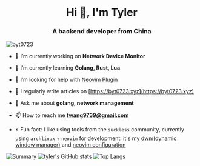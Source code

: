 <h1 align="center">Hi 👋, I'm Tyler</h1>
<h3 align="center">A backend developer from China</h3>

<p align="left"> <img src="https://komarev.com/ghpvc/?username=byt0723&label=Profile%20views&color=0e75b6&style=flat" alt="byt0723" /> </p>

- 🔭 I’m currently working on **Network Device Monitor**

- 🌱 I’m currently learning **Golang, Rust, Lua**

- 🤝 I’m looking for help with [Neovim Plugin](https://github.com/BYT0723/nvim)

- 📝 I regularly write articles on [https://byt0723.xyz](https://byt0723.xyz)

- 💬 Ask me about **golang, network management**

- 📫 How to reach me **twang9739@gmail.com**

- ⚡ Fun fact: I like using tools from the `suckless` community, currently using `archlinux` + `neovim` for development. it's my [dwm(dynamic window manager)](https://github.com/BYT0723/dwm) and [neovim configuration](https://github.com/BYT0723/nvim)

![Summary](http://github-profile-summary-cards.vercel.app/api/cards/profile-details?username=BYT0723&theme=github)
![tyler's GitHub stats](https://github-readme-stats.vercel.app/api?username=BYT0723&show_icons=true)
[![Top Langs](https://github-readme-stats.vercel.app/api/top-langs/?username=BYT0723&layout=compact&exclude_repo=BYT0723,dotfile,wallpapers,blog,byt0723.github.io,dwm,st,nvim)](https://github.com/anuraghazra/github-readme-stats)  
